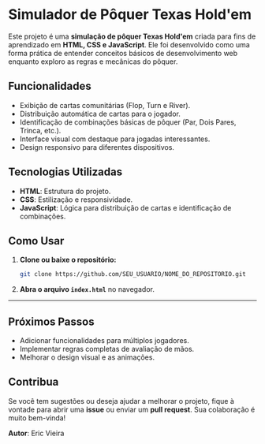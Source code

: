 # **Simulador de Pôquer Texas Hold'em**

Este projeto é uma **simulação de pôquer Texas Hold'em** criada para fins de aprendizado em **HTML, CSS e JavaScript**. Ele foi desenvolvido como uma forma prática de entender conceitos básicos de desenvolvimento web enquanto exploro as regras e mecânicas do pôquer.



## **Funcionalidades**
- Exibição de cartas comunitárias (Flop, Turn e River).
- Distribuição automática de cartas para o jogador.
- Identificação de combinações básicas de pôquer (Par, Dois Pares, Trinca, etc.).
- Interface visual com destaque para jogadas interessantes.
- Design responsivo para diferentes dispositivos.



## **Tecnologias Utilizadas**
- **HTML**: Estrutura do projeto.
- **CSS**: Estilização e responsividade.
- **JavaScript**: Lógica para distribuição de cartas e identificação de combinações.



## **Como Usar**
1. **Clone ou baixe o repositório:**
   ```bash
   git clone https://github.com/SEU_USUARIO/NOME_DO_REPOSITORIO.git
   ```
2. **Abra o arquivo `index.html`** no navegador.

---
## **Próximos Passos**
- Adicionar funcionalidades para múltiplos jogadores.
- Implementar regras completas de avaliação de mãos.
- Melhorar o design visual e as animações.


## **Contribua**
Se você tem sugestões ou deseja ajudar a melhorar o projeto, fique à vontade para abrir uma **issue** ou enviar um **pull request**. Sua colaboração é muito bem-vinda!



**Autor**: Eric Vieira  
